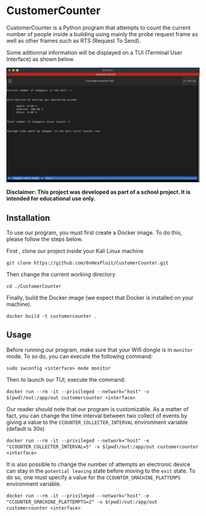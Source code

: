 # CustomerCounter

CustomerCounter is a Python program that attempts to count the current number of people inside a building using mainly the probe request frame as well as other frames such as RTS (Request To Send).

Some aditionnal information will be displayed on a TUI (Terminal User Interface) as shown below.

![tui](https://github.com/0xHexPloit/CustomerCounter/blob/master/assets/tui.png?raw=true)

**Disclaimer: This project was developed as part of a school project. It is intended for educational use only.** 

## Installation

To use our program, you must first create a Docker image. To do this, please follow the steps below.


First , clone our project inside your Kali Linux machine

```
git clone https://github.com/0xHexPloit/CustomerCounter.git
```

Then change the current working directory

```
cd ./CustomerCounter
```

Finally, build the Docker image (we expect that Docker is installed on your machine).

```
docker build -t customercounter .
```

## Usage

Before running our program, make sure that your Wifi dongle is in `monitor` mode. To so do, you can execute the following command:

```
sudo iwconfig <interface> mode monitor

```

Then to launch our TUI, execute the command:

```
docker run --rm -it --privileged --network="host" -v $(pwd)/out:/app/out customercounter <interface>
```

Our reader should note that our program is customizable. As a matter of fact, you can change the time interval between
two collect of events by giving a value to the `CCOUNTER_COLLECTER_INTERVAL` environment variable (default is 30s)

```
docker run --rm -it --privileged --network="host" -e "CCOUNTER_COLLECTER_INTERVAL=5" -v $(pwd)/out:/app/out customercounter <interface>
```

It is also possible to change the number of attempts an electronic device can stay in the `potential leaving` state 
before moving to the `exit` state. To do so, one must specify a value for the `CCOUNTER_SMACHINE_PLATTEMPS` environment
variable.

```
docker run --rm -it --privileged --network="host" -e "CCOUNTER_SMACHINE_PLATTEMPTS=2" -v $(pwd)/out:/app/out customercounter <interface>
```
